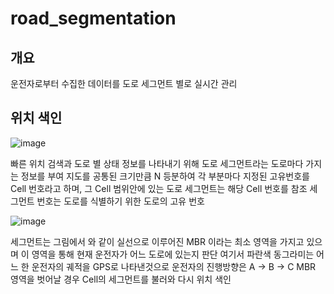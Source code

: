 ﻿# road_segmentation

개요
--------------------------
운전자로부터 수집한 데이터를 도로 세그먼트 별로 실시간 관리

위치 색인
-------------------------
![image](https://user-images.githubusercontent.com/65576979/92914228-66fe3a00-f466-11ea-8cb1-a3f0009c1501.png)

빠른 위치 검색과 도로 별 상태 정보를 나타내기 위해 도로 세그먼트라는 도로마다 가지는 정보를 부여
지도를 공통된 크기만큼 N 등분하여 각 부분마다 지정된 고유번호를 Cell 번호라고 하며, 그 Cell 범위안에 있는 도로 세그먼트는 해당 Cell 번호를 참조
세그먼트 번호는 도로를 식별하기 위한 도로의 고유 번호

![image](https://user-images.githubusercontent.com/65576979/92914626-bfcdd280-f466-11ea-9514-0d6971dceeb8.png)

세그먼트는 그림에서 와 같이 실선으로 이루어진 MBR 이라는 최소 영역을 가지고 있으며 이 영역을 통해 현재 운전자가 어느 도로에 있는지 판단
여기서 파란색 동그라미는 어느 한 운전자의 궤적을 GPS로 나타낸것으로 운전자의 진행방향은 A -> B -> C
MBR 영역을 벗어날 경우 Cell의 세그먼트를 불러와 다시 위치 색인
